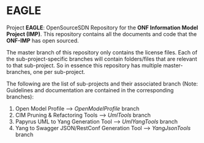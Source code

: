 # EAGLE
Project **EAGLE**: OpenSourceSDN Repository for the **ONF Information Model Project (IMP)**. This repository contains all the documents and code that the **ONF-IMP** has open sourced.

The master branch of this repository only contains the license files. Each of the sub-project-specific branches will contain folders/files that are relevant to that sub-project. So in essence this repository has multiple master-branches, one per sub-project.

The following are the list of sub-projects and their associated branch (Note: Guidelines and documentation are contained in the corresponding branches):

  1. Open Model Profile --> *OpenModelProfile* branch
  2. CIM Pruning & Refactoring Tools --> *UmlTools* branch
  3. Papyrus UML to Yang Generation Tool --> *UmlYangTools* branch
  4. Yang to Swagger JSON/RestConf Generation Tool --> *YangJsonTools* branch

